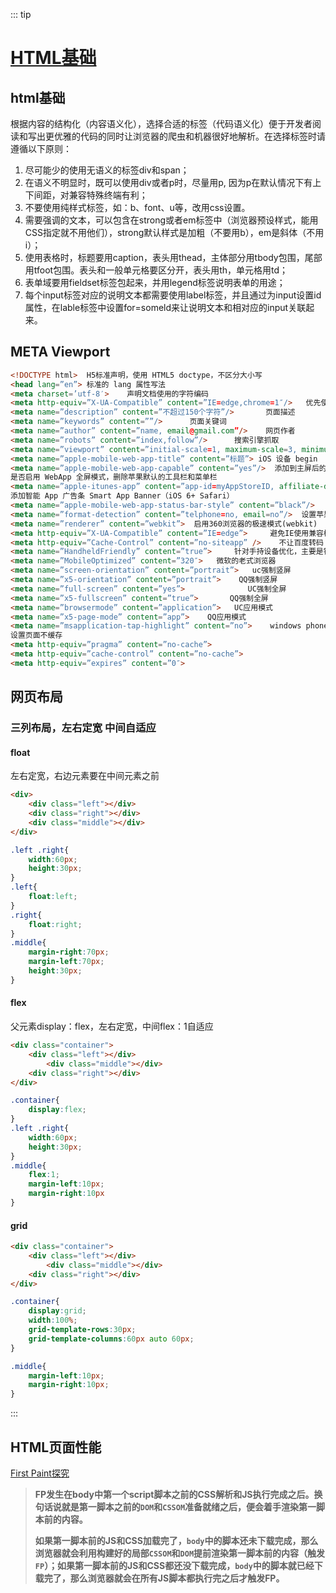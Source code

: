 ::: tip

# [HTML基础](https://juejin.im/post/5bee888fe51d4557fe34e356)

## html基础

根据内容的结构化（内容语义化），选择合适的标签（代码语义化）便于开发者阅读和写出更优雅的代码的同时让浏览器的爬虫和机器很好地解析。在选择标签时请遵循以下原则：

1. 尽可能少的使用无语义的标签div和span；
2. 在语义不明显时，既可以使用div或者p时，尽量用p, 因为p在默认情况下有上下间距，对兼容特殊终端有利；
3. 不要使用纯样式标签，如：b、font、u等，改用css设置。
4. 需要强调的文本，可以包含在strong或者em标签中（浏览器预设样式，能用CSS指定就不用他们），strong默认样式是加粗（不要用b），em是斜体（不用i）；
5. 使用表格时，标题要用caption，表头用thead，主体部分用tbody包围，尾部用tfoot包围。表头和一般单元格要区分开，表头用th，单元格用td；
6. 表单域要用fieldset标签包起来，并用legend标签说明表单的用途；
7. 每个input标签对应的说明文本都需要使用label标签，并且通过为input设置id属性，在lable标签中设置for=someld来让说明文本和相对应的input关联起来。

## META Viewport

``` html
<!DOCTYPE html>  H5标准声明，使用 HTML5 doctype，不区分大小写
<head lang=”en”> 标准的 lang 属性写法
<meta charset=’utf-8′>    声明文档使用的字符编码
<meta http-equiv=”X-UA-Compatible” content=”IE=edge,chrome=1″/>   优先使用 IE 最新版本和 Chrome
<meta name=”description” content=”不超过150个字符”/>       页面描述
<meta name=”keywords” content=””/>      页面关键词
<meta name=”author” content=”name, email@gmail.com”/>    网页作者
<meta name=”robots” content=”index,follow”/>      搜索引擎抓取
<meta name=”viewport” content=”initial-scale=1, maximum-scale=3, minimum-scale=1, user-scalable=no”> 为移动设备添加 viewport
<meta name=”apple-mobile-web-app-title” content=”标题”> iOS 设备 begin
<meta name=”apple-mobile-web-app-capable” content=”yes”/>  添加到主屏后的标题（iOS 6 新增）
是否启用 WebApp 全屏模式，删除苹果默认的工具栏和菜单栏
<meta name=”apple-itunes-app” content=”app-id=myAppStoreID, affiliate-data=myAffiliateData, app-argument=myURL”>
添加智能 App 广告条 Smart App Banner（iOS 6+ Safari）
<meta name=”apple-mobile-web-app-status-bar-style” content=”black”/>
<meta name=”format-detection” content=”telphone=no, email=no”/>  设置苹果工具栏颜色
<meta name=”renderer” content=”webkit”>  启用360浏览器的极速模式(webkit)
<meta http-equiv=”X-UA-Compatible” content=”IE=edge”>     避免IE使用兼容模式
<meta http-equiv=”Cache-Control” content=”no-siteapp” />    不让百度转码
<meta name=”HandheldFriendly” content=”true”>     针对手持设备优化，主要是针对一些老的不识别viewport的浏览器，比如黑莓
<meta name=”MobileOptimized” content=”320″>   微软的老式浏览器
<meta name=”screen-orientation” content=”portrait”>   uc强制竖屏
<meta name=”x5-orientation” content=”portrait”>    QQ强制竖屏
<meta name=”full-screen” content=”yes”>              UC强制全屏
<meta name=”x5-fullscreen” content=”true”>       QQ强制全屏
<meta name=”browsermode” content=”application”>   UC应用模式
<meta name=”x5-page-mode” content=”app”>    QQ应用模式
<meta name=”msapplication-tap-highlight” content=”no”>    windows phone 点击无高光
设置页面不缓存
<meta http-equiv=”pragma” content=”no-cache”>
<meta http-equiv=”cache-control” content=”no-cache”>
<meta http-equiv=”expires” content=”0″>

```

## 网页布局

### 三列布局，左右定宽 中间自适应

#### float

左右定宽，右边元素要在中间元素之前

``` html
<div>
    <div class="left"></div>
    <div class="right"></div>
    <div class="middle"></div>
</div>
```

``` css
.left .right{
    width:60px;
    height:30px;
}
.left{
    float:left;
}
.right{
    float:right;
}
.middle{
    margin-right:70px;
    margin-left:70px;
    height:30px;
}
```

#### flex

父元素display：flex，左右定宽，中间flex：1自适应

``` html
<div class="container">
    <div class="left"></div>
        <div class="middle"></div>
    <div class="right"></div>
</div>
```

``` css
.container{
    display:flex;
}
.left .right{
    width:60px;
    height:30px;
}
.middle{
    flex:1;
    margin-left:10px;
    margin-right:10px
}
```

#### grid

``` html
<div class="container">
    <div class="left"></div>
        <div class="middle"></div>
    <div class="right"></div>
</div>
```

``` css
.container{
    display:grid;
    width:100%;
    grid-template-rows:30px;
    grid-template-columns:60px auto 60px;
}

.middle{
    margin-left:10px;
    margin-right:10px;
}
```

:::



## HTML页面性能

[First Paint探究](https://www.cnblogs.com/hongrunhui/p/8929001.html)

> **FP发生在body中第一个script脚本之前的CSS解析和JS执行完成之后。换句话说就是第一脚本之前的`DOM`和`CSSOM`准备就绪之后，便会着手渲染第一脚本前的内容。**
>
> **如果第一脚本前的JS和CSS加载完了，`body`中的脚本还未下载完成，那么浏览器就会利用构建好的局部`CSSOM`和`DOM`提前渲染第一脚本前的内容（触发`FP`）；如果第一脚本前的JS和CSS都还没下载完成，`body`中的脚本就已经下载完了，那么浏览器就会在所有JS脚本都执行完之后才触发FP。**


